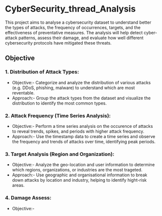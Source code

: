 # CyberSecurity_thread_Analysis
This project aims to analyse a cybersecurity dataset to understand better the types of attacks, the frequency of occurrences, targets, and the effectiveness of preventative measures. The analysis will help detect cyber-attack patterns, assess their damage, and evaluate how well different cybersecurity protocols have mitigated these threats.
## Objective 
### 1. Distribution of Attack Types:
- Objective:- Categorize and analyze the distribution of various attacks (e.g. DDoS, phishing, malware) to understand which are most reventable.
- Approach:- Group the attack types from the dataset and visualize the distribution to identify the most common types.
  
### 2. Attack Frequency (Time Series Analysis):
- Objective:- Perform a time series analysis on the occurence of attacks to reveal trends, spikes, and periods with higher attack frequency.
- Approach:- Use the timestamp data to create a time series and observe the frequency and trends of attacks over time, identifying peak periods.

### 3. Target Analysis (Region and Organization):
- Objective:- Analyze the geo-location and user information to determine which regions, organizations, or industries are the most trageted.
- Approach:- Use geographic and organisational information to break down attacks by location and industry, helping to identify hight-risk areas.

### 4. Damage Assess:
- Objective:-
